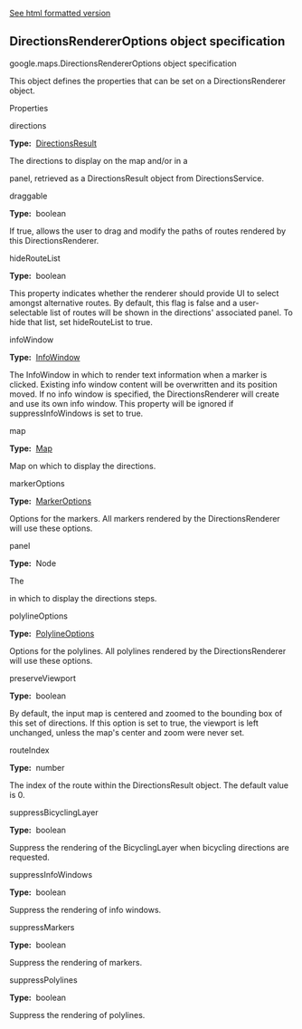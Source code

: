 [See html formatted version](https://huasofoundries.github.io/google-maps-documentation/DirectionsRendererOptions.html)


DirectionsRendererOptions object specification
----------------------------------------------

google.maps.DirectionsRendererOptions object specification

This object defines the properties that can be set on a DirectionsRenderer object.

Properties

directions

**Type:**  [DirectionsResult](https://github.com/amenadiel/google-maps-documentation/blob/master/docs/DirectionsResult.md)

The directions to display on the map and/or in a <div> panel, retrieved as a DirectionsResult object from DirectionsService.

draggable

**Type:**  boolean

If true, allows the user to drag and modify the paths of routes rendered by this DirectionsRenderer.

hideRouteList

**Type:**  boolean

This property indicates whether the renderer should provide UI to select amongst alternative routes. By default, this flag is false and a user-selectable list of routes will be shown in the directions' associated panel. To hide that list, set hideRouteList to true.

infoWindow

**Type:**  [InfoWindow](https://github.com/amenadiel/google-maps-documentation/blob/master/docs/InfoWindow.md)

The InfoWindow in which to render text information when a marker is clicked. Existing info window content will be overwritten and its position moved. If no info window is specified, the DirectionsRenderer will create and use its own info window. This property will be ignored if suppressInfoWindows is set to true.

map

**Type:**  [Map](https://github.com/amenadiel/google-maps-documentation/blob/master/docs/Map.md)

Map on which to display the directions.

markerOptions

**Type:**  [MarkerOptions](https://github.com/amenadiel/google-maps-documentation/blob/master/docs/MarkerOptions.md)

Options for the markers. All markers rendered by the DirectionsRenderer will use these options.

panel

**Type:**  Node

The <div> in which to display the directions steps.

polylineOptions

**Type:**  [PolylineOptions](https://github.com/amenadiel/google-maps-documentation/blob/master/docs/PolylineOptions.md)

Options for the polylines. All polylines rendered by the DirectionsRenderer will use these options.

preserveViewport

**Type:**  boolean

By default, the input map is centered and zoomed to the bounding box of this set of directions. If this option is set to true, the viewport is left unchanged, unless the map's center and zoom were never set.

routeIndex

**Type:**  number

The index of the route within the DirectionsResult object. The default value is 0.

suppressBicyclingLayer

**Type:**  boolean

Suppress the rendering of the BicyclingLayer when bicycling directions are requested.

suppressInfoWindows

**Type:**  boolean

Suppress the rendering of info windows.

suppressMarkers

**Type:**  boolean

Suppress the rendering of markers.

suppressPolylines

**Type:**  boolean

Suppress the rendering of polylines.